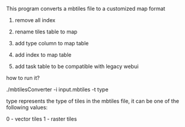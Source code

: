 This program converts a mbtiles file to a customized map format

1. remove all index

2. rename tiles table to map

3. add type column to map table

4. add index to map table

5. add task table to be compatible with legacy webui


how to run it?

./mbtilesConverter -i input.mbtiles -t type

type represents the type of tiles in the mbtiles file, it can be one of the following values:

0 - vector tiles
1 - raster tiles